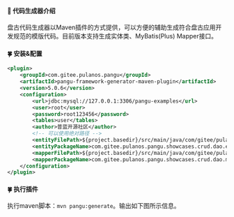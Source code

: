 #### :mushroom: 代码生成器介绍

盘古代码生成器以Maven插件的方式提供，可以方便的辅助生成符合盘古应用开发规范的模版代码。目前版本支持生成实体类、MyBatis(Plus) Mapper接口。

#### :four_leaf_clover: 安装&配置
```xml
<plugin>
    <groupId>com.gitee.pulanos.pangu</groupId>
    <artifactId>pangu-framework-generator-maven-plugin</artifactId>
    <version>5.0.6</version>
    <configuration>
        <url>jdbc:mysql://127.0.0.1:3306/pangu-examples</url>
        <user>root</user>
        <password>root123456</password>
        <tables>user</tables>
        <author>普蓝开源社区</author>
        <!-- 可以使用绝对路径 -->
        <entityFilePath>${project.basedir}/src/main/java/com/gitee/pulanos/pangu/showcases/crud/dao/entity</entityFilePath>
        <entityPackageName>com.gitee.pulanos.pangu.showcases.crud.dao.entity</entityPackageName>
        <mapperFilePath>${project.basedir}/src/main/java/com/gitee/pulanos/pangu/showcases/crud/dao/mapper</mapperFilePath>
        <mapperPackageName>com.gitee.pulanos.pangu.showcases.crud.dao.mapper</mapperPackageName>
    </configuration>
</plugin>
```
#### :four_leaf_clover: 执行插件
执行maven脚本：`mvn pangu:generate`。输出如下图所示信息。



